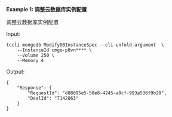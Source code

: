 **Example 1: 调整云数据库实例配置**

调整云数据库实例配置

Input: 

```
tccli mongodb ModifyDBInstanceSpec --cli-unfold-argument  \
    --InstanceId cmgo-p8vn**** \
    --Volume 250 \
    --Memory 4
```

Output: 
```
{
    "Response": {
        "RequestId": "d88095e5-50e8-4245-a0cf-993a536f9b20",
        "DealId": "7142863"
    }
}
```

